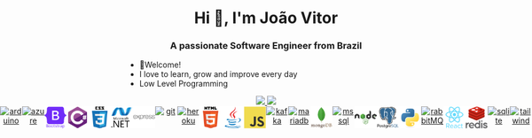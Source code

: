 <h1 align="center">Hi 👋, I'm João Vitor</h1>
<h3 align="center">A passionate Software Engineer from Brazil</h3>

- 🧩Welcome!
- I love to learn, grow and improve every day
- Low Level Programming

<div align="center">
  <a href="https://github.com/jaovitm">
  <img height="180em" src="https://github-readme-stats.vercel.app/api?username=jaovitm&show_icons=true&theme=midnight-purple&include_all_commits=true&count_private=true"/>
  <img height="180em" src="https://github-readme-stats.vercel.app/api/top-langs/?username=jaovitm&layout=compact&langs_count=7&theme=midnight-purple"/>
</div>
  <div align="center" style="display: flex; justify-content: center;">
    <img src="https://cdn.worldvectorlogo.com/logos/arduino-1.svg" alt="arduino" width="40" height="40" />
    <img src="https://www.vectorlogo.zone/logos/microsoft_azure/microsoft_azure-icon.svg" alt="azure" width="40"
        height="40" /> <img
        src="https://raw.githubusercontent.com/devicons/devicon/master/icons/bootstrap/bootstrap-plain-wordmark.svg"
        alt="bootstrap" width="40" height="40" /> <img
        src="https://raw.githubusercontent.com/devicons/devicon/master/icons/csharp/csharp-original.svg" alt="csharp"
        width="40" height="40" /> <img
        src="https://raw.githubusercontent.com/devicons/devicon/master/icons/css3/css3-original-wordmark.svg" alt="css3"
        width="40" height="40" /> <img
        src="https://raw.githubusercontent.com/devicons/devicon/master/icons/dot-net/dot-net-original-wordmark.svg"
        alt="dotnet" width="40" height="40" />
    <img src="https://raw.githubusercontent.com/devicons/devicon/master/icons/express/express-original-wordmark.svg"
        alt="express" width="40" height="40" />
    <img src="https://www.vectorlogo.zone/logos/git-scm/git-scm-icon.svg" alt="git" width="40" height="40" /> <img
        src="https://www.vectorlogo.zone/logos/heroku/heroku-icon.svg" alt="heroku" width="40" height="40" />
    <br/>
    <img src="https://raw.githubusercontent.com/devicons/devicon/master/icons/html5/html5-original-wordmark.svg"
        alt="html5" width="40" height="40" />
    <img src="https://raw.githubusercontent.com/devicons/devicon/master/icons/java/java-original.svg" alt="java"
        width="40" height="40" /> <img
        src="https://raw.githubusercontent.com/devicons/devicon/master/icons/javascript/javascript-original.svg"
        alt="javascript" width="40" height="40" /> <img
        src="https://www.vectorlogo.zone/logos/apache_kafka/apache_kafka-icon.svg" alt="kafka" width="40" height="40" />
    <img src="https://www.vectorlogo.zone/logos/mariadb/mariadb-icon.svg" alt="mariadb" width="40" height="40" />
    <img src="https://raw.githubusercontent.com/devicons/devicon/master/icons/mongodb/mongodb-original-wordmark.svg"
        alt="mongodb" width="40" height="40" /> <img
        src="https://www.svgrepo.com/show/303229/microsoft-sql-server-logo.svg" alt="mssql" width="40" height="40" />
    <img src="https://raw.githubusercontent.com/devicons/devicon/master/icons/nodejs/nodejs-original-wordmark.svg"
        alt="nodejs" width="40" height="40" /> <img
        src="https://raw.githubusercontent.com/devicons/devicon/master/icons/postgresql/postgresql-original-wordmark.svg"
        alt="postgresql" width="40" height="40" /> <img
        src="https://raw.githubusercontent.com/devicons/devicon/master/icons/python/python-original.svg" alt="python"
        width="40" height="40" /> <img src="https://www.vectorlogo.zone/logos/rabbitmq/rabbitmq-icon.svg" alt="rabbitMQ"
        width="40" height="40" /> <img
        src="https://raw.githubusercontent.com/devicons/devicon/master/icons/react/react-original-wordmark.svg"
        alt="react" width="40" height="40" />
    <img src="https://raw.githubusercontent.com/devicons/devicon/master/icons/redis/redis-original-wordmark.svg"
        alt="redis" width="40" height="40" /> <img src="https://www.vectorlogo.zone/logos/sqlite/sqlite-icon.svg"
        alt="sqlite" width="40" height="40" /> <img
        src="https://www.vectorlogo.zone/logos/tailwindcss/tailwindcss-icon.svg" alt="tailwind" width="40"
        height="40" />
</div>
    
